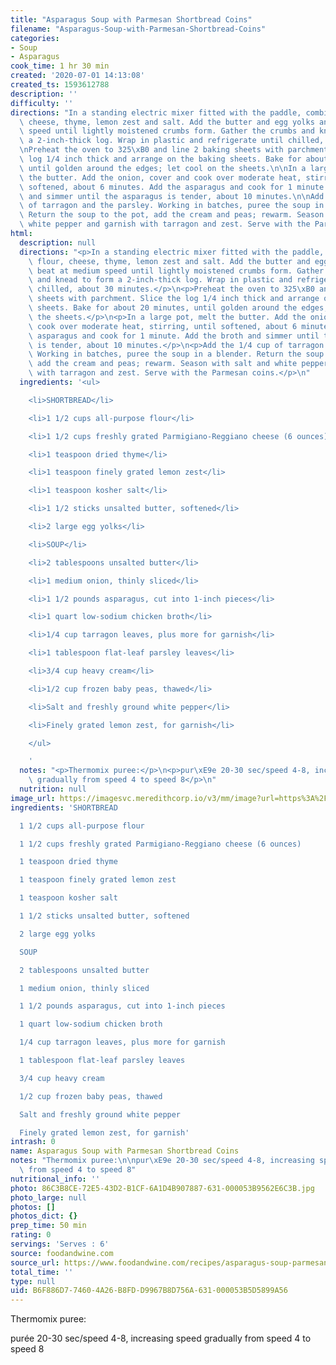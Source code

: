 ```yaml
---
title: "Asparagus Soup with Parmesan Shortbread Coins"
filename: "Asparagus-Soup-with-Parmesan-Shortbread-Coins"
categories:
- Soup
- Asparagus
cook_time: 1 hr 30 min
created: '2020-07-01 14:13:08'
created_ts: 1593612788
description: ''
difficulty: ''
directions: "In a standing electric mixer fitted with the paddle, combine the flour,\
  \ cheese, thyme, lemon zest and salt. Add the butter and egg yolks and beat at medium\
  \ speed until lightly moistened crumbs form. Gather the crumbs and knead to form\
  \ a 2-inch-thick log. Wrap in plastic and refrigerate until chilled, about 30 minutes.\n\
  \nPreheat the oven to 325\xB0 and line 2 baking sheets with parchment. Slice the\
  \ log 1/4 inch thick and arrange on the baking sheets. Bake for about 20 minutes,\
  \ until golden around the edges; let cool on the sheets.\n\nIn a large pot, melt\
  \ the butter. Add the onion, cover and cook over moderate heat, stirring, until\
  \ softened, about 6 minutes. Add the asparagus and cook for 1 minute. Add the broth\
  \ and simmer until the asparagus is tender, about 10 minutes.\n\nAdd the 1/4 cup\
  \ of tarragon and the parsley. Working in batches, puree the soup in a blender.\
  \ Return the soup to the pot, add the cream and peas; rewarm. Season with salt and\
  \ white pepper and garnish with tarragon and zest. Serve with the Parmesan coins."
html:
  description: null
  directions: "<p>In a standing electric mixer fitted with the paddle, combine the\
    \ flour, cheese, thyme, lemon zest and salt. Add the butter and egg yolks and\
    \ beat at medium speed until lightly moistened crumbs form. Gather the crumbs\
    \ and knead to form a 2-inch-thick log. Wrap in plastic and refrigerate until\
    \ chilled, about 30 minutes.</p>\n<p>Preheat the oven to 325\xB0 and line 2 baking\
    \ sheets with parchment. Slice the log 1/4 inch thick and arrange on the baking\
    \ sheets. Bake for about 20 minutes, until golden around the edges; let cool on\
    \ the sheets.</p>\n<p>In a large pot, melt the butter. Add the onion, cover and\
    \ cook over moderate heat, stirring, until softened, about 6 minutes. Add the\
    \ asparagus and cook for 1 minute. Add the broth and simmer until the asparagus\
    \ is tender, about 10 minutes.</p>\n<p>Add the 1/4 cup of tarragon and the parsley.\
    \ Working in batches, puree the soup in a blender. Return the soup to the pot,\
    \ add the cream and peas; rewarm. Season with salt and white pepper and garnish\
    \ with tarragon and zest. Serve with the Parmesan coins.</p>\n"
  ingredients: '<ul>

    <li>SHORTBREAD</li>

    <li>1 1/2 cups all-purpose flour</li>

    <li>1 1/2 cups freshly grated Parmigiano-Reggiano cheese (6 ounces)</li>

    <li>1 teaspoon dried thyme</li>

    <li>1 teaspoon finely grated lemon zest</li>

    <li>1 teaspoon kosher salt</li>

    <li>1 1/2 sticks unsalted butter, softened</li>

    <li>2 large egg yolks</li>

    <li>SOUP</li>

    <li>2 tablespoons unsalted butter</li>

    <li>1 medium onion, thinly sliced</li>

    <li>1 1/2 pounds asparagus, cut into 1-inch pieces</li>

    <li>1 quart low-sodium chicken broth</li>

    <li>1/4 cup tarragon leaves, plus more for garnish</li>

    <li>1 tablespoon flat-leaf parsley leaves</li>

    <li>3/4 cup heavy cream</li>

    <li>1/2 cup frozen baby peas, thawed</li>

    <li>Salt and freshly ground white pepper</li>

    <li>Finely grated lemon zest, for garnish</li>

    </ul>

    '
  notes: "<p>Thermomix puree:</p>\n<p>pur\xE9e 20-30 sec/speed 4-8, increasing speed\
    \ gradually from speed 4 to speed 8</p>\n"
  nutrition: null
image_url: https://imagesvc.meredithcorp.io/v3/mm/image?url=https%3A%2F%2Fcdn-image.foodandwine.com%2Fsites%2Fdefault%2Ffiles%2Fstyles%2Fmedium_2x%2Fpublic%2F201103-xl-asparagus-soup.jpg%3Fitok%3D7PNQcGEi&w=700&c=sc&poi=face&q=85
ingredients: 'SHORTBREAD

  1 1/2 cups all-purpose flour

  1 1/2 cups freshly grated Parmigiano-Reggiano cheese (6 ounces)

  1 teaspoon dried thyme

  1 teaspoon finely grated lemon zest

  1 teaspoon kosher salt

  1 1/2 sticks unsalted butter, softened

  2 large egg yolks

  SOUP

  2 tablespoons unsalted butter

  1 medium onion, thinly sliced

  1 1/2 pounds asparagus, cut into 1-inch pieces

  1 quart low-sodium chicken broth

  1/4 cup tarragon leaves, plus more for garnish

  1 tablespoon flat-leaf parsley leaves

  3/4 cup heavy cream

  1/2 cup frozen baby peas, thawed

  Salt and freshly ground white pepper

  Finely grated lemon zest, for garnish'
intrash: 0
name: Asparagus Soup with Parmesan Shortbread Coins
notes: "Thermomix puree:\n\npur\xE9e 20-30 sec/speed 4-8, increasing speed gradually\
  \ from speed 4 to speed 8"
nutritional_info: ''
photo: 86C3B8CE-72E5-43D2-B1CF-6A1D4B907887-631-000053B9562E6C3B.jpg
photo_large: null
photos: []
photos_dict: {}
prep_time: 50 min
rating: 0
servings: 'Serves : 6'
source: foodandwine.com
source_url: https://www.foodandwine.com/recipes/asparagus-soup-parmesan-shortbread-coins
total_time: ''
type: null
uid: B6F886D7-7460-4A26-B8FD-D9967B8D756A-631-000053B5D5899A56
---
```

Thermomix puree:

purée 20-30 sec/speed 4-8, increasing speed gradually from speed 4 to speed 8
